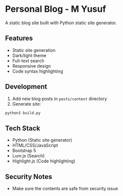 # Personal Blog - M Yusuf

A static blog site built with Python static site generator.

## Features
- Static site generation
- Dark/light theme
- Full-text search
- Responsive design
- Code syntax highlighting

## Development

1. Add new blog posts in `posts/content` directory
2. Generate site:
```bash
python3 build.py
```

## Tech Stack
- Python (Static site generator)
- HTML/CSS/JavaScript
- Bootstrap 5
- Lunr.js (Search)
- Highlight.js (Code highlighting)

## Security Notes
- Make sure the contents are safe from security issue